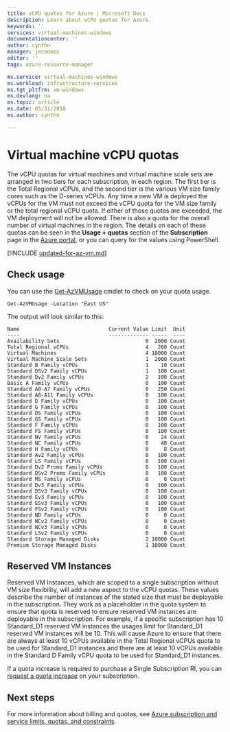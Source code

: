 ```yaml
---
title: vCPU quotas for Azure | Microsoft Docs
description: Learn about vCPU quotas for Azure.
keywords: ''
services: virtual-machines-windows
documentationcenter: ''
author: cynthn
manager: jeconnoc
editor: ''
tags: azure-resource-manager

ms.service: virtual-machines-windows
ms.workload: infrastructure-services
ms.tgt_pltfrm: vm-windows
ms.devlang: na
ms.topic: article
ms.date: 05/31/2018
ms.author: cynthn

---
```



# Virtual machine vCPU quotas

The vCPU quotas for virtual machines and virtual machine scale sets are arranged in two tiers for each subscription, in each region. The first tier is the Total Regional vCPUs, and the second tier is the various VM size family cores such as the D-series vCPUs. Any time a new VM is deployed the vCPUs for the VM must not exceed the vCPU quota for the VM size family or the total regional vCPU quota. If either of those quotas are exceeded, the VM deployment will not be allowed. There is also a quota for the overall number of virtual machines in the region. The details on each of these quotas can be seen in the **Usage + quotas** section of the **Subscription** page in the [Azure portal](https://portal.azure.com), or you can query for the values using PowerShell.

 [!INCLUDE [updated-for-az-vm.md](../../../includes/updated-for-az-vm.md)] 
 
## Check usage

You can use the [Get-AzVMUsage](https://docs.microsoft.com/powershell/module/az.compute/get-azvmusage) cmdlet to check on your quota usage.

```azurepowershell-interactive
Get-AzVMUsage -Location "East US"
```

The output will look similar to this:

```
Name                             Current Value Limit  Unit
----                             ------------- -----  ----
Availability Sets                            0  2000 Count
Total Regional vCPUs                         4   260 Count
Virtual Machines                             4 10000 Count
Virtual Machine Scale Sets                   1  2000 Count
Standard B Family vCPUs                      1    10 Count
Standard DSv2 Family vCPUs                   1   100 Count
Standard Dv2 Family vCPUs                    2   100 Count
Basic A Family vCPUs                         0   100 Count
Standard A0-A7 Family vCPUs                  0   250 Count
Standard A8-A11 Family vCPUs                 0   100 Count
Standard D Family vCPUs                      0   100 Count
Standard G Family vCPUs                      0   100 Count
Standard DS Family vCPUs                     0   100 Count
Standard GS Family vCPUs                     0   100 Count
Standard F Family vCPUs                      0   100 Count
Standard FS Family vCPUs                     0   100 Count
Standard NV Family vCPUs                     0    24 Count
Standard NC Family vCPUs                     0    48 Count
Standard H Family vCPUs                      0     8 Count
Standard Av2 Family vCPUs                    0   100 Count
Standard LS Family vCPUs                     0   100 Count
Standard Dv2 Promo Family vCPUs              0   100 Count
Standard DSv2 Promo Family vCPUs             0   100 Count
Standard MS Family vCPUs                     0     0 Count
Standard Dv3 Family vCPUs                    0   100 Count
Standard DSv3 Family vCPUs                   0   100 Count
Standard Ev3 Family vCPUs                    0   100 Count
Standard ESv3 Family vCPUs                   0   100 Count
Standard FSv2 Family vCPUs                   0   100 Count
Standard ND Family vCPUs                     0     0 Count
Standard NCv2 Family vCPUs                   0     0 Count
Standard NCv3 Family vCPUs                   0     0 Count
Standard LSv2 Family vCPUs                   0     0 Count
Standard Storage Managed Disks               2 10000 Count
Premium Storage Managed Disks                1 10000 Count
```


## Reserved VM Instances
Reserved VM Instances, which are scoped to a single subscription without VM size flexibility, will add a new aspect to the vCPU quotas. These values describe the number of instances of the stated size that must be deployable in the subscription. They work as a placeholder in the quota system to ensure that quota is reserved to ensure reserved VM instances are deployable in the subscription. For example, if a specific subscription has 10 Standard_D1 reserved VM instances the usages limit for Standard_D1 reserved VM instances will be 10. This will cause Azure to ensure that there are always at least 10 vCPUs available in the Total Regional vCPUs quota to be used for Standard_D1 instances and there are at least 10 vCPUs available in the Standard D Family vCPU quota to be used for Standard_D1 instances.

If a quota increase is required to purchase a Single Subscription RI, you can [request a quota increase](https://docs.microsoft.com/azure/azure-supportability/resource-manager-core-quotas-request) on your subscription.

## Next steps

For more information about billing and quotas, see [Azure subscription and service limits, quotas, and constraints](https://docs.microsoft.com/azure/azure-subscription-service-limits?toc=/azure/billing/TOC.json).
